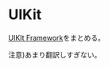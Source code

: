 # UIKit
[UIKIt Framework](https://developer.apple.com/library/ios/documentation/UIKit/Reference/UIKit_Framework/index.html)をまとめる。

注意)あまり翻訳しすぎない。
